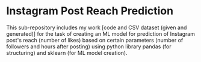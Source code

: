 # Instagram Post Reach Prediction
This sub-repository includes my work [code and CSV dataset (given and generated)] for the task of creating an ML model for prediction of Instagram post's reach (number of likes) based on certain parameters (number of followers and hours after posting) using python library pandas (for structuring) and sklearn (for ML model creation).
